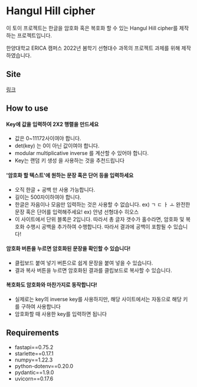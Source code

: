 # Hangul Hill cipher 

이 토이 프로젝트는 한글을 암호화 혹은 복호화 할 수 있는 Hangul Hill cipher를 제작하는 프로젝트입니다.

한양대학교 ERICA 캠퍼스 2022년 봄학기 선형대수 과목의 프로젝트 과제를 위해 제작하였습니다.

## Site
[링크](https://hangul_hill_cipher.springnote.blog/)

## How to use
#### Key에 값을 입력하여 2X2 행렬을 만드세요
- 값은 0~11172사이여야 합니다.
- det(key) 는 0이 아닌 값이여야 합니다.
- modular multiplicative inverse 를 계산할 수 있어야 합니다.
- Key는 랜덤 키 생성 을 사용하는 것을 추천드립니다

#### '암호화 할 텍스트'에 원하는 문장 혹은 단어 등을 입력하세요
- 오직 한글 + 공백 만 사용 가능합니다.
- 길이는 500자이하여야 합니다.
- 한글은 자음이나 모음만 입력하는 것은 사용할 수 없습니다. ex) ㄱ ㄷ ㅏ ㅗ
완전한 문장 혹은 단어를 입력해주세요! ex) 안녕 선형대수 히오스
- 이 사이트에서 단위 블록은 2입니다. 따라서 총 글자 갯수가 홀수라면,
암호화 및 복호화 수행시 공백을 추가하여 수행합니다.
따라서 결과에 공백이 포함될 수 있습니다!

#### 암호화 버튼을 누르면 암호화된 문장을 확인할 수 있습니다!
- 클립보드 붙여 넣기 버튼으로 쉽게 문장을 붙여 넣을 수 있습니다.
- 결과 복사 버튼을 누르면 암호화된 결과를 클립보드로 복사할 수 있습니다.

#### 복호화도 암호화와 마찬가지로 동작합니다!
- 실제로는 key의 inverse key를 사용하지만, 해당 사이트에서는 자동으로 해당 키를 구하여 사용합니다
- 암호화할 때 사용한 key를 입력하면 됩니다


## Requirements
- fastapi==0.75.2
- starlette==0.17.1
- numpy==1.22.3
- python-dotenv==0.20.0
- pydantic==1.9.0
- uvicorn==0.17.6
